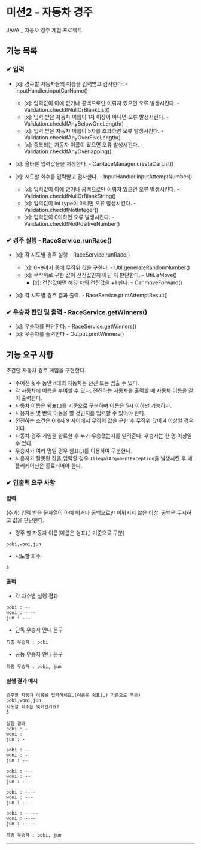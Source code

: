 # 미션2 - 자동차 경주
JAVA _ 자동차 경주 게임 프로젝트

## 기능 목록
### ✔ 입력
- [x]: 경주할 자동차들의 이름을 입력받고 검사한다. - InputHandler.inputCarName()
    - [x]: 입력값이 아예 없거나 공백으로만 이뤄져 있으면 오류 발생시킨다. - Validation.checkIfNullOrBlankList()
    - [x]: 입력 받은 자동차 이름이 1자 이상이 아니면 오류 발생시킨다. - Validation.checkIfAnyBelowOneLength()
    - [x]: 입력 받은 자동차 이름이 5자를 초과하면 오류 발생시킨다. - Validation.checkIfAnyOverFiveLength()
    - [x]: 중복되는 자동차 이름이 있으면 오류 발생시킨다. - Validation.checkIfAnyOverlapping()
- [x]: 올바른 입력값들을 저장한다. - CarRaceManager.createCarList()

- [x]: 시도할 회수를 입력받고 검사한다. - InputHandler.inputAttemptNumber()
    - [x]: 입력값이 아예 없거나 공백으로만 이뤄져 있으면 오류 발생시킨다. - Validation.checkIfNullOrBlankString()
    - [x]: 입력값이 int type이 아니면 오류 발생시킨다. - Validation.checkIfNotInteger()
    - [x]: 입력값이 0이하면 오류 발생시킨다. - Validation.checkIfNotPositiveNumber()

### ✔ 경주 실행 - RaceService.runRace()
- [x]: 각 시도별 경주 실행 - RaceService.runRace()
    - [x]: 0~9까지 중에 무작위 값을 구한다. - Util.generateRandomNumber()
    - [x]: 무작위로 구한 값이 전진값인지 아닌 지 판단한다. - Util.isMove()
        - [x]: 전진값이면 해당 차의 전진값을 +1 한다. - Car.moveForward()

- [x]: 각 시도별 경주 결과 출력. - RaceService.printAttemptResult()

### ✔ 우승자 판단 및 출력  - RaceService.getWinners()
- [x]: 우승자를 판단한다. - RaceService.getWinners()
- [x]: 우승자를 출력한다 - Output.printWinners()

## 기능 요구 사항
초간단 자동차 경주 게임을 구현한다.

- 주어진 횟수 동안 n대의 자동차는 전진 또는 멈출 수 있다.
- 각 자동차에 이름을 부여할 수 있다. 전진하는 자동차를 출력할 때 자동차 이름을 같이 출력한다.
- 자동차 이름은 쉼표(,)를 기준으로 구분하며 이름은 5자 이하만 가능하다.
- 사용자는 몇 번의 이동을 할 것인지를 입력할 수 있어야 한다.
- 전진하는 조건은 0에서 9 사이에서 무작위 값을 구한 후 무작위 값이 4 이상일 경우이다.
- 자동차 경주 게임을 완료한 후 누가 우승했는지를 알려준다. 우승자는 한 명 이상일 수 있다.
- 우승자가 여러 명일 경우 쉼표(,)를 이용하여 구분한다.
- 사용자가 잘못된 값을 입력할 경우 `IllegalArgumentException`을 발생시킨 후 애플리케이션은 종료되어야 한다.

### ✔ 입출력 요구 사항

#### 입력
(추가) 입력 받은 문자열이 아예 비거나 공백으로만 이뤄지지 않은 이상, 공백은 무시하고 값을 판단한다.

- 경주 할 자동차 이름(이름은 쉼표(,) 기준으로 구분)

```
pobi,woni,jun
```

- 시도할 회수
```
5
```

#### 출력

- 각 차수별 실행 결과

```
pobi : --
woni : ----
jun : ---
```

- 단독 우승자 안내 문구

```
최종 우승자 : pobi
```

- 공동 우승자 안내 문구

```
최종 우승자 : pobi, jun
```

#### 실행 결과 예시

```
경주할 자동차 이름을 입력하세요.(이름은 쉼표(,) 기준으로 구분)
pobi,woni,jun
시도할 회수는 몇회인가요?
5

실행 결과
pobi : -
woni : 
jun : -

pobi : --
woni : -
jun : --

pobi : ---
woni : --
jun : ---

pobi : ----
woni : ---
jun : ----

pobi : -----
woni : ----
jun : -----

최종 우승자 : pobi, jun
```

---